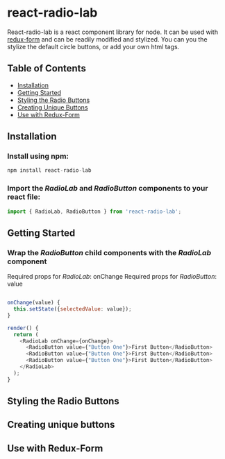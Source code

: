 # react-radio-lab

React-radio-lab is a react component library for node. It can be used with [redux-form](https://redux-form.com/7.2.1/) and can be readily modified and stylized. You can you the stylize the default circle buttons, or add your own html tags. 


## Table of Contents
* [Installation](#installation)
* [Getting Started](#getting-started)
* [Styling the Radio Buttons](#styling)
* [Creating Unique Buttons](#unique)
* [Use with Redux-Form](#redux-form)


<a name="installation"></a>
## Installation

  ### Install using npm:
  ```javascript
  npm install react-radio-lab
  ```

  ### Import the *RadioLab* and *RadioButton* components to your react file:
  ```javascript
  import { RadioLab, RadioButton } from 'react-radio-lab';
  ```
 
<a name="getting-started"></a> 
## Getting Started

  ### Wrap the *RadioButton* child components with the *RadioLab* component
  Required props for *RadioLab*: onChange
  Required props for *RadioButton*: value
  ```javascript
  
  onChange(value) {
    this.setState({selectedValue: value});
  }
  
  render() {
    return (
      <RadioLab onChange={onChange}>
        <RadioButton value={"Button One"}>First Button</RadioButton>
        <RadioButton value={"Button One"}>First Button</RadioButton>
        <RadioButton value={"Button One"}>First Button</RadioButton>
      </RadioLab>
    );
  }
  ```

<a name="styling"></a>
## Styling the Radio Buttons

<a name="unique"></a>
## Creating unique buttons

<a name="redux-form"></a>
## Use with Redux-Form





